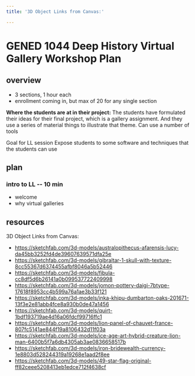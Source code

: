 ```yaml
---
title: '3D Object Links from Canvas:'

---
```


# GENED 1044 Deep History Virtual Gallery Workshop Plan

## overview

* 3 sections, 1 hour each
* enrollment coming in, but max of 20 for any single section



**Where the students are at in their project:**
The students have formulated their ideas for their final project, which is a gallery assignment. And they use a series of material things to illustrate that theme. Can use a number of tools

Goal for LL session
Expose students to some software and techniques that the students can use


## plan

### intro to LL -- 10 min
- welcome
- why virtual galleries

### 

## resources

3D Object Links from Canvas: 
* https://sketchfab.com/3d-models/australopithecus-afarensis-lucy-da45bb3252fd4de39607639571dfa25e
* https://sketchfab.com/3d-models/gibraltar-1-skull-with-texture-8cc55367d6374455afbf8046a5b52446
* https://sketchfab.com/3d-models/fibula-cc8df5d6b26141a0b099537722409998
* https://sketchfab.com/3d-models/jomon-pottery-daigi-7btype-17618f8953cc4b599a76a1ae3b33f121
* https://sketchfab.com/3d-models/inka-khipu-dumbarton-oaks-201671-13f3e2e81abb4fce8a930b0de47a1456
* https://sketchfab.com/3d-models/quirt-1bdf193719ae4d16a06fdcf99716ffc1
* https://sketchfab.com/3d-models/lion-panel-of-chauvet-france-807fc5141ae844f19a8106432d11f03a
* https://sketchfab.com/3d-models/ice-age-art-hybrid-creature-lion-man-6400b5f7a6db4305ab3ae0836658517b
* https://sketchfab.com/3d-models/iron-bridewealth-currency-1e8803d528244319a19268e1aad2f8ee
* https://sketchfab.com/3d-models/49-star-flag-original-ff82ceee5208413eb1edce712f4638cf